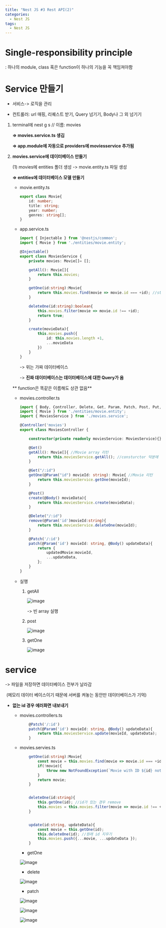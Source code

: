 ```yaml
---
title: "Nest JS #3 Rest API(2)"
categories:
  - Nest JS
tags:
  - Nest JS
---
```


# Single-responsibility principle

: 하나의 module, class 혹은 function이 하나의 기능을 꼭 책임져야함



# Service 만들기

* 서비스-> 로직을 관리

* 컨트롤러: url 매핑, 리퀘스트 받기, Query 넘기기, Body나 그 외 넘기기

  

1. terminal에 nest g s   // 이름: movies

   **=> movies.service.ts 생김**

   **=> app.module에 자동으로 providers에 moviesservice 추가됨**

   

2. **movies.service에 데이터베이스 만들기**

   (1) movies에 entities 폴더 생성 -> movie.entity.ts 파일 생성

    **=> entities에 데이터베이스 모델 만들기**

   * movie.entity.ts

     ```typescript
     export class Movie{
         id: number;
         title: string;
         year: number;
         genres: string[];
     }
     ```

   * app.service.ts

     ```typescript
     import { Injectable } from '@nestjs/common';
     import { Movie } from './entities/movie.entity';
     
     @Injectable()
     export class MoviesService {
         private movies: Movie[]= [];
     
         getAll(): Movie[]{
             return this.movies;
         }
     
         getOne(id:string):Movie{
             return this.movies.find(movie => movie.id === +id); //string을 number로 변환 가능
         }
     
         deleteOne(id:string):boolean{
             this.movies.filter(movie => movie.id !== +id);
             return true;
         }
     
         create(movieData){
             this.movies.push({
                 id: this.movies.length +1,
                 ...movieData
             })
         }
     }
     
     ```
     
     -> 위는 가짜 데이터베이스
     
     -> **진짜 데이터베이스는 데이터베이스에 대한 Query가 옴**

   ** function은 똑같은 이름해도 상관 없음**

   * movies.controller.ts

     ```typescript
     import { Body, Controller, Delete, Get, Param, Patch, Post, Put, Query } from '@nestjs/common';
     import { Movie } from './entities/movie.entity';
     import { MoviesService } from './movies.service';
     
     @Controller('movies')
     export class MoviesController {
     
         constructor(private readonly moviesService: MoviesService){}//읽기 전용 movieService 클래스를 가짐
     
         @Get()
         getAll(): Movie[]{ //Movie array 리턴
             return this.moviesService.getAll(); //consturctor 덕분에 쓸 수 있음
         }
     
         @Get("/:id")
         getOne(@Param("id") movieId: string): Movie{ //Movie 리턴
             return this.moviesService.getOne(movieId);
         }
     
         @Post()
         create(@Body() movieData){
             return this.moviesService.create(movieData);
         }
     
         @Delete("/:id")
         remove(@Param('id')movieId:string){
             return this.moviesService.deleteOne(movieId);
         }
     
         @Patch('/:id')
         patch(@Param('id') movieId: string, @Body() updateData){
             return {
                 updatedMovie:movieId,
                 ...updateData,
             };
         }
     }
     ```

   * 실행

     1. getAll

        ![image](https://user-images.githubusercontent.com/79195793/124347682-d70dc480-dc20-11eb-94e5-f540db9b63c4.png)

        -> 빈 array 실행

     2. post

        ![image](https://user-images.githubusercontent.com/79195793/124347695-e12fc300-dc20-11eb-8d6b-a7522f981c99.png)

     3. getOne

        ![image](https://user-images.githubusercontent.com/79195793/124347701-eab92b00-dc20-11eb-8b2a-94f5cf3b817e.png)

# service

-> 파일을 저장하면 데이터베이스 전부가 날라감

​	(메모리 데이터 베이스이기 때문에 서버를 켜놓는 동안만 데이터베이스가 기억)



* **없는 id 경우 에러화면 내보내기**

  * movies.controllers.ts

    ```typescript
        @Patch('/:id')
        patch(@Param('id') movieId: string, @Body() updateData){
            return this.moviesService.update(movieId, updateData);
        }  
    ```

    

  * movies.servies.ts

    ```typescript
        getOne(id:string):Movie{
            const movie = this.movies.find(movie => movie.id === +id); //string을 number로 변환 가능
            if(!movie){
                throw new NotFoundException(`Movie with ID ${id} not found.`) // 없는 경우 에러 메세지
            }
            return movie;
        }
    
    
        deleteOne(id:string){
            this.getOne(id); //id가 있는 경우 remove
            this.movies = this.movies.filter(movie => movie.id !== +id);
        }
    
    
        update(id:string, updateData){
            const movie = this.getOne(id);
            this.deleteOne(id); //원래 id 지우기
            this.movies.push({...movie, ...updateData });
        }
    ```

    

    

    * getOne

    ![image](https://user-images.githubusercontent.com/79195793/124347714-f573c000-dc20-11eb-9dc1-ef301ffaaeff.png)

    * delete

    ![image](https://user-images.githubusercontent.com/79195793/124347723-fd336480-dc20-11eb-8b95-fc46843c2ba4.png)

    * patch

    ![image](https://user-images.githubusercontent.com/79195793/124347732-03c1dc00-dc21-11eb-8343-9f8bc8f5e9b9.png)

    ![image](https://user-images.githubusercontent.com/79195793/124347742-0ae8ea00-dc21-11eb-96ce-1d3b4c9d0b3e.png)

    ![image](https://user-images.githubusercontent.com/79195793/124347746-120ff800-dc21-11eb-9466-0985affedfda.png)

